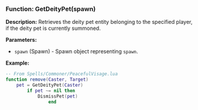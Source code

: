 ### Function: GetDeityPet(spawn)

**Description:**
Retrieves the deity pet entity belonging to the specified player, if the deity pet is currently summoned.

**Parameters:**
- `spawn` (Spawn) - Spawn object representing `spawn`.

**Example:**

```lua
-- From Spells/Commoner/PeacefulVisage.lua
function remove(Caster, Target)
	pet = GetDeityPet(Caster)
		if pet ~= nil then
			DismissPet(pet)
				end
```
